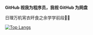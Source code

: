 __GitHub 视我为程序员，我视 GitHub 为网盘__

日理万机宵衣旰食之余学学前段:face_in_clouds:

[![Top Langs](https://github-readme-stats.vercel.app/api/top-langs/?username=BaCO3&layout=compact)](https://github.com/anuraghazra/github-readme-stats)
